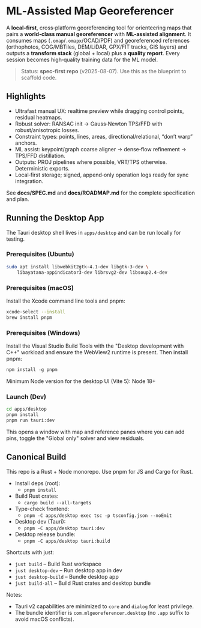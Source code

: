 # ML‑Assisted Map Georeferencer

A **local‑first**, cross‑platform georeferencing tool for orienteering maps that pairs a
**world‑class manual georeferencer** with **ML‑assisted alignment**. It consumes maps
(`.omap`/`.omapx`/OCAD/PDF) and georeferenced references (orthophotos, COG/MBTiles, DEM/LiDAR,
GPX/FIT tracks, GIS layers) and outputs a **transform stack** (global + local) plus a **quality
report**. Every session becomes high‑quality training data for the ML model.

> Status: **spec-first repo** (v2025-08-07). Use this as the blueprint to scaffold code.

## Highlights
- Ultrafast manual UX: realtime preview while dragging control points, residual heatmaps.
- Robust solver: RANSAC init → Gauss‑Newton TPS/FFD with robust/anisotropic losses.
- Constraint types: points, lines, areas, directional/relational, “don’t warp” anchors.
- ML assist: keypoint/graph coarse aligner → dense‑flow refinement → TPS/FFD distillation.
- Outputs: PROJ pipelines where possible, VRT/TPS otherwise. Deterministic exports.
- Local‑first storage; signed, append‑only operation logs ready for sync integration.

See **docs/SPEC.md** and **docs/ROADMAP.md** for the complete specification and plan.

## Running the Desktop App

The Tauri desktop shell lives in `apps/desktop` and can be run locally for
testing.

### Prerequisites (Ubuntu)

```bash
sudo apt install libwebkit2gtk-4.1-dev libgtk-3-dev \
    libayatana-appindicator3-dev librsvg2-dev libsoup2.4-dev
```

### Prerequisites (macOS)

Install the Xcode command line tools and pnpm:

```bash
xcode-select --install
brew install pnpm
```

### Prerequisites (Windows)

Install the Visual Studio Build Tools with the "Desktop development with C++"
workload and ensure the WebView2 runtime is present. Then install pnpm:

```powershell
npm install -g pnpm
```

Minimum Node version for the desktop UI (Vite 5): Node 18+

### Launch (Dev)

```bash
cd apps/desktop
pnpm install
pnpm run tauri:dev
```

This opens a window with map and reference panes where you can add pins,
toggle the "Global only" solver and view residuals.

## Canonical Build

This repo is a Rust + Node monorepo. Use pnpm for JS and Cargo for Rust.

- Install deps (root):
  - `pnpm install`
- Build Rust crates:
  - `cargo build --all-targets`
- Type-check frontend:
  - `pnpm -C apps/desktop exec tsc -p tsconfig.json --noEmit`
- Desktop dev (Tauri):
  - `pnpm -C apps/desktop tauri:dev`
- Desktop release bundle:
  - `pnpm -C apps/desktop tauri:build`

Shortcuts with just:
- `just build` – Build Rust workspace
- `just desktop-dev` – Run desktop app in dev
- `just desktop-build` – Bundle desktop app
- `just build-all` – Build Rust crates and desktop bundle

Notes:
- Tauri v2 capabilities are minimized to `core` and `dialog` for least privilege.
- The bundle identifier is `com.mlgeoreferencer.desktop` (no `.app` suffix to avoid macOS conflicts).
